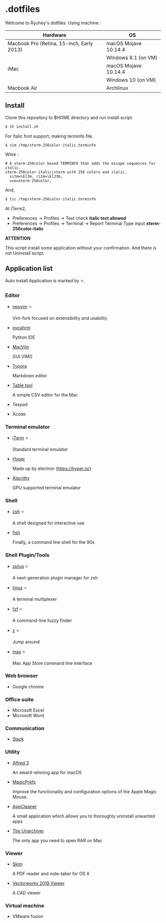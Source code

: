 # .dotfiles

Welcome to Ryuhey's dotfiles. Using machine :

| Hardware                                  | OS                   |
| ----------------------------------------- | -------------------- |
| Macbook Pro (Retina, 15-inch, Early 2013) | macOS Mojave 10.14.4 |
|                                           | WIndows 8.1 (on VM)  |
| iMac                                      | macOS Mojave 10.14.4 |
|                                           | Windows 10 (on VM)   |
| Macbook Air                               | Archlinux            |

## Install

Clone this repository to $HOME directory and run install script.

``` sh
$ sh install.sh
```

For Italic font support, making terminfo file.

```
$ vim /tmp/xterm-256color-italic.terminfo
```

Witre :

```
# A xterm-256color based TERMINFO that adds the escape sequences for italic.
xterm-256color-italic|xterm with 256 colors and italic,
  sitm=\E[3m, ritm=\E[23m,
  use=xterm-256color,
```

And,

```sh
$ tic /tmp/xterm-256color-italic.terminfo
```

At iTerm2,

- Preferences → Profiles → Text  check  **italic text allowed**
- Preferences → Profiles → Terminal → Report Terminal Type  input  **xterm-256color-italic**

**ATTENTION**

This script install some application without your confirmation. And there is not Uninstall script.

## Application list

Auto install Application is marked by ⭐️.

### Editor

- [neovim](https://github.com/neovim/neovim) ⭐️

  Vim-fork focused on extensibility and usability

- [pycahrm](https://www.jetbrains.com/pycharm/)

  Python IDE

- [MacVim](https://github.com/macvim-dev/macvim)

  GUI VIM()

- [Typora](https://typora.io/)

  Markdown editor

- [Table tool](https://github.com/jakob/TableTool)

  A simple CSV editor for the Mac

- Texpad

- Xcode

### Terminal emulator

- [iTerm](https://www.iterm2.com/index.html) ⭐️

  Standard terminal emulator

- [Hyper](https://hyper.is/)

  Made up by electron (https://hyper.is/)

- [Alacritty](https://github.com/jwilm/alacritty)

  GPU supported terminal emulator

### Shell

- [zsh](https://www.zsh.org/) ⭐️

  A shell designed for interactive use

- [fish](https://fishshell.com/)

  Finally, a command line shell for the 90s

### Shell Plugin/Tools

- [zplug](https://github.com/zplug/zplug) ⭐️

  A next-generation plugin manager for zsh

- [tmux](https://github.com/tmux/tmux) ⭐️

  A terminal multiplexer

- [fzf](https://github.com/junegunn/fzf) ⭐️

   A command-line fuzzy finder

- [z](https://github.com/rupa/z) ⭐️

  Jump around

- [mas](https://github.com/mas-cli/mas) ⭐️

  Mac App Store command line interface

### Web browser

- Google chrome

### Office suite

- Microsoft Excel
- Microsoft Word

### Communication

- [Slack](https://slack.com/intl/ja-jp/)


### Utility

- [Alfred 3](https://www.alfredapp.com/)

  An award-winning app for macOS

- [MagicPrefs](http://magicprefs.com/)

   Improve the functionality and configuration options of the Apple Magic Mouse.

- [AppCleaner](https://freemacsoft.net/appcleaner/)

  A small application which allows you to thoroughly uninstall unwanted apps

- [The Unarchiver](https://theunarchiver.com/)

  The only app you need to open RAR on Mac

### Viewer

- [Skim](https://skim-app.sourceforge.io/)

  A PDF reader and note-taker for OS X

- [Vectorworks 2019 Viewer](http://www.aanda.co.jp/download/detail/vwviewerdl_2019.html)

  A CAD viewer

### Virtual machine

- VMware fusion

